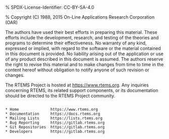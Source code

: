 % SPDX-License-Identifier: CC-BY-SA-4.0

% Copyright (C) 1988, 2015 On-Line Applications Research Corporation (OAR)

The authors have used their best efforts in preparing this material. These
efforts include the development, research, and testing of the theories and
programs to determine their effectiveness. No warranty of any kind, expressed
or implied, with regard to the software or the material contained in this
document is provided. No liability arising out of the application or use of
any product described in this document is assumed. The authors reserve the
right to revise this material and to make changes from time to time in the
content hereof without obligation to notify anyone of such revision or changes.

The RTEMS Project is hosted at <https://www.rtems.org>. Any inquiries concerning
RTEMS, its related support components, or its documentation should be directed
to the RTEMS Project community.

```{admonition} RTEMS Online Resources

* Home              https://www.rtems.org
* Documentation     https://docs.rtems.org
* Mailing Lists     https://lists.rtems.org
* Bug Reporting     https://gitlab.rtems.org
* Git Repositories  https://gitlab.rtems.org
* Developers        https://gitlab.rtems.org

```
